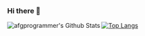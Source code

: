 ### Hi there 👋

<!-- <details> -->

  <img align="left" alt="afgprogrammer's Github Stats" src="https://github-readme-stats.vercel.app/api?username=afgprogrammer&show_icons=true&hide_border=false&count_private=true" />

[![Top Langs](https://github-readme-stats.vercel.app/api/top-langs/?username=afgprogrammer&layout=compact)](https://github.com/anuraghazra/github-readme-stats)

<!-- </details> -->

<!--
**afgprogrammer/afgprogrammer** is a ✨ _special_ ✨ repository because its `README.md` (this file) appears on your GitHub profile.

Here are some ideas to get you started:

- 🔭 I’m currently working on ...
- 🌱 I’m currently learning ...
- 👯 I’m looking to collaborate on ...
- 🤔 I’m looking for help with ...
- 💬 Ask me about ...
- 📫 How to reach me: ...
- 😄 Pronouns: ...
- ⚡ Fun fact: ...
-->

